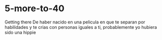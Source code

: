 # 5-more-to-40
Getting there
De haber nacido en una pelicula en que te separan por habilidades y te crias con personas iguales a ti, probablemente yo hubiera sido una hippie
